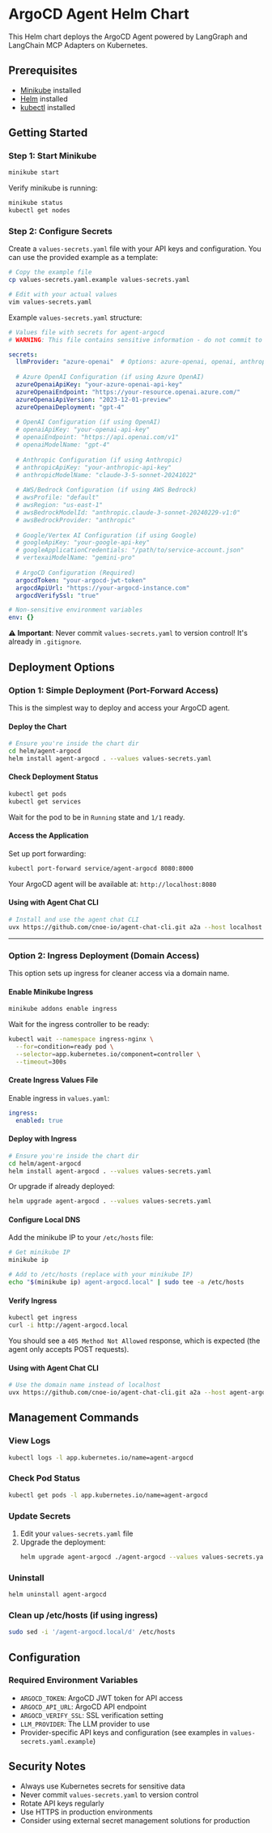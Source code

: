 # ArgoCD Agent Helm Chart

This Helm chart deploys the ArgoCD Agent powered by LangGraph and LangChain MCP Adapters on Kubernetes.

## Prerequisites

- [Minikube](https://minikube.sigs.k8s.io/docs/start/) installed
- [Helm](https://helm.sh/docs/intro/install/) installed
- [kubectl](https://kubernetes.io/docs/tasks/tools/) installed

## Getting Started

### Step 1: Start Minikube

```bash
minikube start
```

Verify minikube is running:
```bash
minikube status
kubectl get nodes
```

### Step 2: Configure Secrets

Create a `values-secrets.yaml` file with your API keys and configuration. You can use the provided example as a template:

```bash
# Copy the example file
cp values-secrets.yaml.example values-secrets.yaml

# Edit with your actual values
vim values-secrets.yaml
```

Example `values-secrets.yaml` structure:

```yaml
# Values file with secrets for agent-argocd
# WARNING: This file contains sensitive information - do not commit to version control

secrets:
  llmProvider: "azure-openai"  # Options: azure-openai, openai, anthropic-claude
  
  # Azure OpenAI Configuration (if using Azure OpenAI)
  azureOpenaiApiKey: "your-azure-openai-api-key"
  azureOpenaiEndpoint: "https://your-resource.openai.azure.com/"
  azureOpenaiApiVersion: "2023-12-01-preview"
  azureOpenaiDeployment: "gpt-4"
  
  # OpenAI Configuration (if using OpenAI)
  # openaiApiKey: "your-openai-api-key"
  # openaiEndpoint: "https://api.openai.com/v1"
  # openaiModelName: "gpt-4"
  
  # Anthropic Configuration (if using Anthropic)
  # anthropicApiKey: "your-anthropic-api-key"
  # anthropicModelName: "claude-3-5-sonnet-20241022"
  
  # AWS/Bedrock Configuration (if using AWS Bedrock)
  # awsProfile: "default"
  # awsRegion: "us-east-1"
  # awsBedrockModelId: "anthropic.claude-3-sonnet-20240229-v1:0"
  # awsBedrockProvider: "anthropic"
  
  # Google/Vertex AI Configuration (if using Google)
  # googleApiKey: "your-google-api-key"
  # googleApplicationCredentials: "/path/to/service-account.json"
  # vertexaiModelName: "gemini-pro"
  
  # ArgoCD Configuration (Required)
  argocdToken: "your-argocd-jwt-token"
  argocdApiUrl: "https://your-argocd-instance.com"
  argocdVerifySsl: "true"

# Non-sensitive environment variables
env: {}
```

**⚠️ Important**: Never commit `values-secrets.yaml` to version control! It's already in `.gitignore`.

## Deployment Options

### Option 1: Simple Deployment (Port-Forward Access)

This is the simplest way to deploy and access your ArgoCD agent.

#### Deploy the Chart

```bash
# Ensure you're inside the chart dir
cd helm/agent-argocd
helm install agent-argocd . --values values-secrets.yaml
```

#### Check Deployment Status

```bash
kubectl get pods
kubectl get services
```

Wait for the pod to be in `Running` state and `1/1` ready.

#### Access the Application

Set up port forwarding:
```bash
kubectl port-forward service/agent-argocd 8080:8000
```

Your ArgoCD agent will be available at: `http://localhost:8080`

#### Using with Agent Chat CLI

```bash
# Install and use the agent chat CLI
uvx https://github.com/cnoe-io/agent-chat-cli.git a2a --host localhost --port 8080
```

---

### Option 2: Ingress Deployment (Domain Access)

This option sets up ingress for cleaner access via a domain name.

#### Enable Minikube Ingress

```bash
minikube addons enable ingress
```

Wait for the ingress controller to be ready:
```bash
kubectl wait --namespace ingress-nginx \
  --for=condition=ready pod \
  --selector=app.kubernetes.io/component=controller \
  --timeout=300s
```

#### Create Ingress Values File

Enable ingress in `values.yaml`:

```yaml
ingress:
  enabled: true
```

#### Deploy with Ingress

```bash
# Ensure you're inside the chart dir
cd helm/agent-argocd
helm install agent-argocd . --values values-secrets.yaml
```

Or upgrade if already deployed:
```bash
helm upgrade agent-argocd . --values values-secrets.yaml
```

#### Configure Local DNS

Add the minikube IP to your `/etc/hosts` file:

```bash
# Get minikube IP
minikube ip

# Add to /etc/hosts (replace with your minikube IP)
echo "$(minikube ip) agent-argocd.local" | sudo tee -a /etc/hosts
```

#### Verify Ingress

```bash
kubectl get ingress
curl -i http://agent-argocd.local
```

You should see a `405 Method Not Allowed` response, which is expected (the agent only accepts POST requests).

#### Using with Agent Chat CLI

```bash
# Use the domain name instead of localhost
uvx https://github.com/cnoe-io/agent-chat-cli.git a2a --host agent-argocd.local --port 80
```

## Management Commands

### View Logs
```bash
kubectl logs -l app.kubernetes.io/name=agent-argocd
```

### Check Pod Status
```bash
kubectl get pods -l app.kubernetes.io/name=agent-argocd
```

### Update Secrets
1. Edit your `values-secrets.yaml` file
2. Upgrade the deployment:
   ```bash
   helm upgrade agent-argocd ./agent-argocd --values values-secrets.yaml
   ```

### Uninstall
```bash
helm uninstall agent-argocd
```

### Clean up /etc/hosts (if using ingress)
```bash
sudo sed -i '/agent-argocd.local/d' /etc/hosts
```

## Configuration

### Required Environment Variables
- `ARGOCD_TOKEN`: ArgoCD JWT token for API access
- `ARGOCD_API_URL`: ArgoCD API endpoint
- `ARGOCD_VERIFY_SSL`: SSL verification setting
- `LLM_PROVIDER`: The LLM provider to use
- Provider-specific API keys and configuration (see examples in `values-secrets.yaml.example`)

## Security Notes

- Always use Kubernetes secrets for sensitive data
- Never commit `values-secrets.yaml` to version control
- Rotate API keys regularly
- Use HTTPS in production environments
- Consider using external secret management solutions for production
